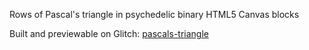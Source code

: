 Rows of Pascal's triangle in psychedelic binary HTML5 Canvas blocks

Built and previewable on Glitch:
[pascals-triangle](https://pascals-triangle.glitch.me/)
